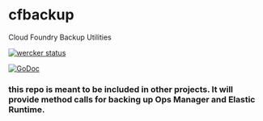 # cfbackup
Cloud Foundry Backup Utilities

[![wercker status](https://app.wercker.com/status/daa1b586e39ce2801352461ca4a09078/m "wercker status")](https://app.wercker.com/project/bykey/daa1b586e39ce2801352461ca4a09078)

[![GoDoc](http://godoc.org/github.com/pivotalservices/cfbackup?status.png)](http://godoc.org/github.com/pivotalservices/cfbackup)


### this repo is meant to be included in other projects. It will provide method calls for backing up Ops Manager and Elastic Runtime.


